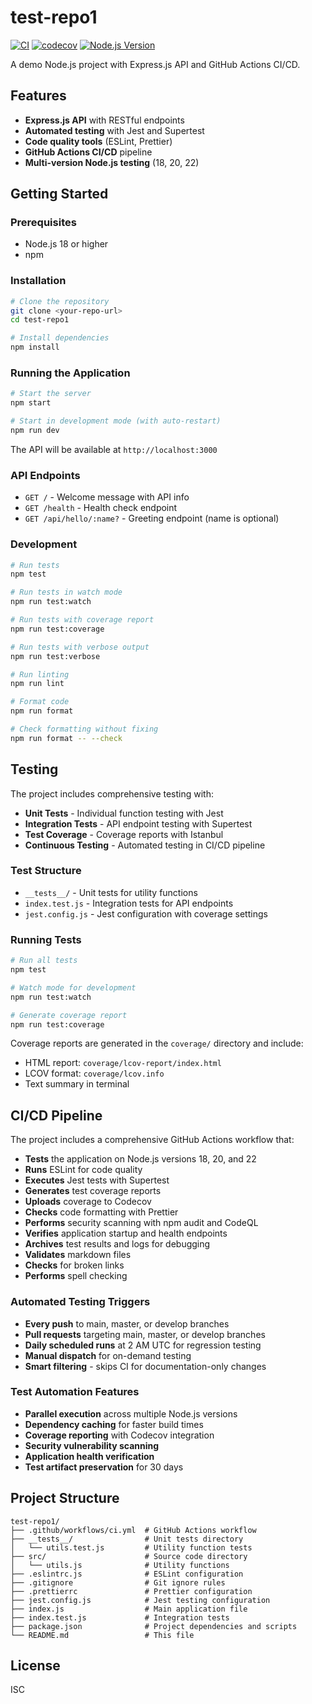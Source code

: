 # test-repo1

[![CI](https://github.com/YOUR_USERNAME/test-repo1/workflows/CI/badge.svg)](https://github.com/YOUR_USERNAME/test-repo1/actions)
[![codecov](https://codecov.io/gh/YOUR_USERNAME/test-repo1/branch/main/graph/badge.svg)](https://codecov.io/gh/YOUR_USERNAME/test-repo1)
[![Node.js Version](https://img.shields.io/badge/node-%3E%3D18.0.0-brightgreen.svg)](https://nodejs.org/)

A demo Node.js project with Express.js API and GitHub Actions CI/CD.

## Features

- **Express.js API** with RESTful endpoints
- **Automated testing** with Jest and Supertest
- **Code quality tools** (ESLint, Prettier)
- **GitHub Actions CI/CD** pipeline
- **Multi-version Node.js testing** (18, 20, 22)

## Getting Started

### Prerequisites

- Node.js 18 or higher
- npm

### Installation

```bash
# Clone the repository
git clone <your-repo-url>
cd test-repo1

# Install dependencies
npm install
```

### Running the Application

```bash
# Start the server
npm start

# Start in development mode (with auto-restart)
npm run dev
```

The API will be available at `http://localhost:3000`

### API Endpoints

- `GET /` - Welcome message with API info
- `GET /health` - Health check endpoint
- `GET /api/hello/:name?` - Greeting endpoint (name is optional)

### Development

```bash
# Run tests
npm test

# Run tests in watch mode
npm run test:watch

# Run tests with coverage report
npm run test:coverage

# Run tests with verbose output
npm run test:verbose

# Run linting
npm run lint

# Format code
npm run format

# Check formatting without fixing
npm run format -- --check
```

## Testing

The project includes comprehensive testing with:

- **Unit Tests** - Individual function testing with Jest
- **Integration Tests** - API endpoint testing with Supertest
- **Test Coverage** - Coverage reports with Istanbul
- **Continuous Testing** - Automated testing in CI/CD pipeline

### Test Structure

- `__tests__/` - Unit tests for utility functions
- `index.test.js` - Integration tests for API endpoints
- `jest.config.js` - Jest configuration with coverage settings

### Running Tests

```bash
# Run all tests
npm test

# Watch mode for development
npm run test:watch

# Generate coverage report
npm run test:coverage
```

Coverage reports are generated in the `coverage/` directory and include:
- HTML report: `coverage/lcov-report/index.html`
- LCOV format: `coverage/lcov.info`
- Text summary in terminal

## CI/CD Pipeline

The project includes a comprehensive GitHub Actions workflow that:

- **Tests** the application on Node.js versions 18, 20, and 22
- **Runs** ESLint for code quality
- **Executes** Jest tests with Supertest
- **Generates** test coverage reports
- **Uploads** coverage to Codecov
- **Checks** code formatting with Prettier
- **Performs** security scanning with npm audit and CodeQL
- **Verifies** application startup and health endpoints
- **Archives** test results and logs for debugging
- **Validates** markdown files
- **Checks** for broken links
- **Performs** spell checking

### Automated Testing Triggers

- **Every push** to main, master, or develop branches
- **Pull requests** targeting main, master, or develop branches
- **Daily scheduled runs** at 2 AM UTC for regression testing
- **Manual dispatch** for on-demand testing
- **Smart filtering** - skips CI for documentation-only changes

### Test Automation Features

- **Parallel execution** across multiple Node.js versions
- **Dependency caching** for faster build times
- **Coverage reporting** with Codecov integration
- **Security vulnerability scanning**
- **Application health verification**
- **Test artifact preservation** for 30 days

## Project Structure

```
test-repo1/
├── .github/workflows/ci.yml  # GitHub Actions workflow
├── __tests__/                # Unit tests directory
│   └── utils.test.js         # Utility function tests
├── src/                      # Source code directory
│   └── utils.js              # Utility functions
├── .eslintrc.js              # ESLint configuration
├── .gitignore                # Git ignore rules
├── .prettierrc               # Prettier configuration
├── jest.config.js            # Jest testing configuration
├── index.js                  # Main application file
├── index.test.js             # Integration tests
├── package.json              # Project dependencies and scripts
└── README.md                 # This file
```

## License

ISC
